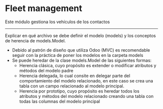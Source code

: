 
# Fleet management

Este módulo gestiona los vehículos de los contactos

___
Explicar en qué archivo se debe definir el modelo (models) y los conceptos de herencia
de models.Model.

* Debido al patrón de diseño que utiliza Odoo (MVC) es recomendable seguir con la práctica de poner los modelos en la carpeta models
* Se puede heredar de la clase models.Model de las siguientes formas:
    * Herencia clásica, cuyo propósito es extender o modificar atributos y métodos del modelo padre
    * Herencia delegada, lo cual consite en delegar parte del comportamiento del modelo relacionado, en este caso se crea una tabla con un campo relacionado al modelo principal.
    * Herencia por prototipo, cuyo propósito es heredar todos los atributos y métodos del modelo relacionado creando una tabla con todas las columnas del modelo principal
